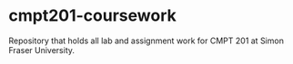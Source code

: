 # cmpt201-coursework
Repository that holds all lab and assignment work for CMPT 201 at Simon Fraser University.
